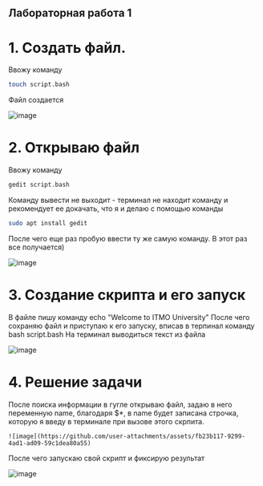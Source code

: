 ## Лабораторная работа 1

# 1. Cоздать файл.
   Ввожу команду
   ```bash
   touch script.bash
   ```
   Файл создается

   
![image](https://github.com/user-attachments/assets/832ee1d7-b20e-446e-b267-a30c0ee77735)


# 2. Открываю файл
   Ввожу команду
   ```bash
   gedit script.bash
   ```
   Команду вывести не выходит - терминал не находит команду и рекомендует ее докачать, что я и делаю с помощью команды
   ```bash
   sudo apt install gedit
   ```
   После чего еще раз пробую ввести ту же самую команду. В этот раз все получается)

   
![image](https://github.com/user-attachments/assets/582ed952-d869-4b88-a2a4-91edaa2ff3c4)


# 3. Создание скрипта и его запуск
   В файле пишу команду echo "Welcome to ITMO University"
   После чего сохраняю файл и приступаю к его запуску, вписав в терпинал команду bash script.bash
   На терминал выводиться текст из файла

   ![image](https://github.com/user-attachments/assets/7a689162-8815-431e-841a-094366001456)

# 4. Решение задачи
   После поиска информации в гугле открываю файл, задаю в него переменную name, благодаря $*, в name будет записана строчка, которую я введу в терминале при вызове этого скрпита.

    ![image](https://github.com/user-attachments/assets/fb23b117-9299-4ad1-ad09-59c1dea80a55)

   После чего запускаю свой скрипт и фиксирую результат 

   ![image](https://github.com/user-attachments/assets/948a219a-5cc4-48ae-aebd-818bb8413ab6)


